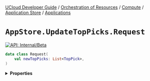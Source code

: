 [UCloud Developer Guide](/docs/developer-guide/README.md) / [Orchestration of Resources](/docs/developer-guide/orchestration/README.md) / [Compute](/docs/developer-guide/orchestration/compute/README.md) / [Application Store](/docs/developer-guide/orchestration/compute/appstore/README.md) / [Applications](/docs/developer-guide/orchestration/compute/appstore/apps.md)

# `AppStore.UpdateTopPicks.Request`


[![API: Internal/Beta](https://img.shields.io/static/v1?label=API&message=Internal/Beta&color=red&style=flat-square)](/docs/developer-guide/core/api-conventions.md)



```kotlin
data class Request(
    val newTopPicks: List<TopPick>,
)
```

<details>
<summary>
<b>Properties</b>
</summary>

<details>
<summary>
<code>newTopPicks</code>: <code><code><a href='https://kotlinlang.org/api/latest/jvm/stdlib/kotlin.collections/-list/'>List</a>&lt;<a href='#toppick'>TopPick</a>&gt;</code></code>
</summary>





</details>



</details>


